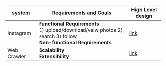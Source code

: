 
| system | Requirements and Goals | High Level design |
| --- | --- | --- |
| Instagram | **Functional Requirements** <br /> 1) upload/download/veiw photos 2) search 3) follow <br /> **Non-functional Requirements**|[link](https://www.educative.io/courses/grokking-the-system-design-interview/m2yDVZnQ8lG#div-stylecolorblack-background-colore2f4c7-border-radius5px-padding5px5-high-level-system-designdiv)|
| Web Crawler | **Scalability** <br />  **Extensibility** | [link](https://www.educative.io/courses/grokking-the-system-design-interview/NE5LpPrWrKv#div-stylecolorblack-background-colore2f4c7-border-radius5px-padding5px5-high-level-designcenter) |
